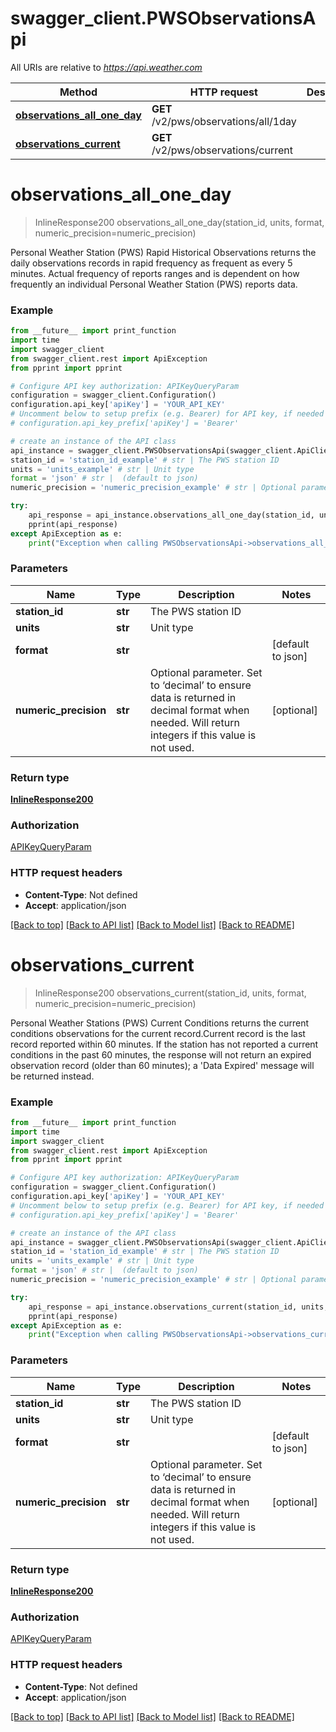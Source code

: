 # swagger_client.PWSObservationsApi

All URIs are relative to *https://api.weather.com*

Method | HTTP request | Description
------------- | ------------- | -------------
[**observations_all_one_day**](PWSObservationsApi.md#observations_all_one_day) | **GET** /v2/pws/observations/all/1day | 
[**observations_current**](PWSObservationsApi.md#observations_current) | **GET** /v2/pws/observations/current | 


# **observations_all_one_day**
> InlineResponse200 observations_all_one_day(station_id, units, format, numeric_precision=numeric_precision)



Personal Weather Station (PWS) Rapid Historical Observations returns the daily observations records in rapid frequency as frequent as every 5 minutes. Actual frequency of reports ranges and is dependent on how frequently an individual Personal Weather Station (PWS) reports data.

### Example
```python
from __future__ import print_function
import time
import swagger_client
from swagger_client.rest import ApiException
from pprint import pprint

# Configure API key authorization: APIKeyQueryParam
configuration = swagger_client.Configuration()
configuration.api_key['apiKey'] = 'YOUR_API_KEY'
# Uncomment below to setup prefix (e.g. Bearer) for API key, if needed
# configuration.api_key_prefix['apiKey'] = 'Bearer'

# create an instance of the API class
api_instance = swagger_client.PWSObservationsApi(swagger_client.ApiClient(configuration))
station_id = 'station_id_example' # str | The PWS station ID
units = 'units_example' # str | Unit type
format = 'json' # str |  (default to json)
numeric_precision = 'numeric_precision_example' # str | Optional parameter.  Set to ‘decimal’ to ensure data is returned in decimal format when needed. Will return integers if this value is not used. (optional)

try:
    api_response = api_instance.observations_all_one_day(station_id, units, format, numeric_precision=numeric_precision)
    pprint(api_response)
except ApiException as e:
    print("Exception when calling PWSObservationsApi->observations_all_one_day: %s\n" % e)
```

### Parameters

Name | Type | Description  | Notes
------------- | ------------- | ------------- | -------------
 **station_id** | **str**| The PWS station ID | 
 **units** | **str**| Unit type | 
 **format** | **str**|  | [default to json]
 **numeric_precision** | **str**| Optional parameter.  Set to ‘decimal’ to ensure data is returned in decimal format when needed. Will return integers if this value is not used. | [optional] 

### Return type

[**InlineResponse200**](InlineResponse200.md)

### Authorization

[APIKeyQueryParam](../README.md#APIKeyQueryParam)

### HTTP request headers

 - **Content-Type**: Not defined
 - **Accept**: application/json

[[Back to top]](#) [[Back to API list]](../README.md#documentation-for-api-endpoints) [[Back to Model list]](../README.md#documentation-for-models) [[Back to README]](../README.md)

# **observations_current**
> InlineResponse200 observations_current(station_id, units, format, numeric_precision=numeric_precision)



Personal Weather Stations (PWS) Current Conditions returns the current conditions observations for the current record.Current record is the last record reported within 60 minutes. If the station has not reported a current conditions in the past 60 minutes, the response will not return an expired observation record (older than 60 minutes); a 'Data Expired' message will be returned instead.

### Example
```python
from __future__ import print_function
import time
import swagger_client
from swagger_client.rest import ApiException
from pprint import pprint

# Configure API key authorization: APIKeyQueryParam
configuration = swagger_client.Configuration()
configuration.api_key['apiKey'] = 'YOUR_API_KEY'
# Uncomment below to setup prefix (e.g. Bearer) for API key, if needed
# configuration.api_key_prefix['apiKey'] = 'Bearer'

# create an instance of the API class
api_instance = swagger_client.PWSObservationsApi(swagger_client.ApiClient(configuration))
station_id = 'station_id_example' # str | The PWS station ID
units = 'units_example' # str | Unit type
format = 'json' # str |  (default to json)
numeric_precision = 'numeric_precision_example' # str | Optional parameter.  Set to ‘decimal’ to ensure data is returned in decimal format when needed. Will return integers if this value is not used. (optional)

try:
    api_response = api_instance.observations_current(station_id, units, format, numeric_precision=numeric_precision)
    pprint(api_response)
except ApiException as e:
    print("Exception when calling PWSObservationsApi->observations_current: %s\n" % e)
```

### Parameters

Name | Type | Description  | Notes
------------- | ------------- | ------------- | -------------
 **station_id** | **str**| The PWS station ID | 
 **units** | **str**| Unit type | 
 **format** | **str**|  | [default to json]
 **numeric_precision** | **str**| Optional parameter.  Set to ‘decimal’ to ensure data is returned in decimal format when needed. Will return integers if this value is not used. | [optional] 

### Return type

[**InlineResponse200**](InlineResponse200.md)

### Authorization

[APIKeyQueryParam](../README.md#APIKeyQueryParam)

### HTTP request headers

 - **Content-Type**: Not defined
 - **Accept**: application/json

[[Back to top]](#) [[Back to API list]](../README.md#documentation-for-api-endpoints) [[Back to Model list]](../README.md#documentation-for-models) [[Back to README]](../README.md)

